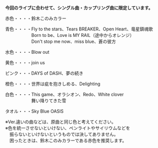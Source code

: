 **今回のライブに合わせて、シングル曲・カップリング曲に限定しています。**

赤色・・・・鈴木このみカラー

青色・・・・Fly to the stars、Tears BREAKER、Open Heart、竜星鎮魂歌  
　　　　　　Born to be、Love is MY RAIL（途中からオレンジ）  
　　　　　　Don't stop me now、miss blue、蒼の彼方
    
水色・・・・Blow out  

黄色・・・・join us  

ピンク・・・DAYS of DASH、夢の続き  

橙色・・・・世界は疵を抱きしめる、Delighting  

白色・・・・This game、オラシオン、Redo、White clover  
　　　　　　舞い降りてきた雪

タオル・・・Sky Blue OASIS  

※Ver.違いの曲などは、原曲と同じ色と考えてください。  
※色を統一させないといけない、ペンライトやサイリウムなどを  
　振らないといけないというものでは決してありません。  
　困ったときは、鈴木このみカラーである赤色を推奨します。
